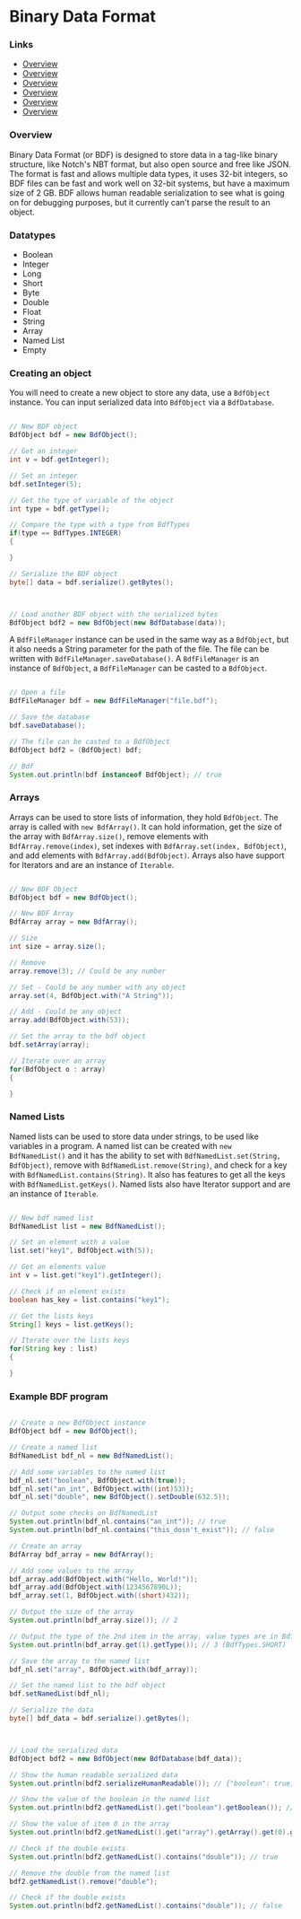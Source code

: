 # Binary Data Format

### Links

- <a href="#overview">Overview</a>
- <a href="#datatypes">Overview</a>
- <a href="#creating-an-object">Overview</a>
- <a href="#arrays">Overview</a>
- <a href="#named-lists">Overview</a>
- <a href="#example-bdf-program">Overview</a>

### Overview

Binary Data Format (or BDF) is designed to store data in a tag-like binary structure,
like Notch's NBT format, but also open source and free like JSON. The format is
fast and allows multiple data types, it uses 32-bit integers, so BDF files can
be fast and work well on 32-bit systems, but have a maximum size of 2 GB.
BDF allows human readable serialization to see what is going on for debugging
purposes, but it currently can't parse the result to an object.

### Datatypes

- Boolean
- Integer
- Long
- Short
- Byte
- Double
- Float
- String
- Array
- Named List
- Empty

### Creating an object

You will need to create a new object to store any data, use a `BdfObject` instance.
You can input serialized data into `BdfObject` via a `BdfDatabase`.

```java

// New BDF object
BdfObject bdf = new BdfObject();

// Get an integer
int v = bdf.getInteger();

// Set an integer
bdf.setInteger(5);

// Get the type of variable of the object
int type = bdf.getType();

// Compare the type with a type from BdfTypes
if(type == BdfTypes.INTEGER)
{

}

// Serialize the BDF object
byte[] data = bdf.serialize().getBytes();



// Load another BDF object with the serialized bytes
BdfObject bdf2 = new BdfObject(new BdfDatabase(data));

```

A `BdfFileManager`
instance can be used in the same way as a `BdfObject`, but it also needs a String parameter
for the path of the file. The file can be written with `BdfFileManager.saveDatabase()`.
A `BdfFileManager` is an instance of `BdfObject`, a `BdfFileManager` can be casted to
a `BdfObject`.

```java

// Open a file
BdfFileManager bdf = new BdfFileManager("file.bdf");

// Save the database
bdf.saveDatabase();

// The file can be casted to a BdfObject
BdfObject bdf2 = (BdfObject) bdf;

// Bdf
System.out.println(bdf instanceof BdfObject); // true

```

### Arrays

Arrays can be used to store lists of information, they hold `BdfObject`.
The array is called with `new BdfArray()`. It can hold information, get
the size of the array with `BdfArray.size()`, remove elements with
`BdfArray.remove(index)`, set indexes with `BdfArray.set(index, BdfObject)`,
and add elements with `BdfArray.add(BdfObject)`. Arrays also
have support for Iterators and are an instance of `Iterable`.

```java

// New BDF Object
BdfObject bdf = new BdfObject();

// New BDF Array
BdfArray array = new BdfArray();

// Size
int size = array.size();

// Remove
array.remove(3); // Could be any number

// Set - Could be any number with any object
array.set(4, BdfObject.with("A String"));

// Add - Could be any object
array.add(BdfObject.with(53));

// Set the array to the bdf object
bdf.setArray(array);

// Iterate over an array
for(BdfObject o : array)
{

}

```

### Named Lists

Named lists can be used to store data under strings,
to be used like variables in a program. A named list
can be created with `new BdfNamedList()` and it
has the ability to set with `BdfNamedList.set(String, BdfObject)`,
remove with `BdfNamedList.remove(String)`, and check
for a key with `BdfNamedList.contains(String)`. It also has
features to get all the keys with `BdfNamedList.getKeys()`.
Named lists also have Iterator support and are an instance of
`Iterable`.

```java

// New bdf named list
BdfNamedList list = new BdfNamedList();

// Set an element with a value
list.set("key1", BdfObject.with(5));

// Get an elements value
int v = list.get("key1").getInteger();

// Check if an element exists
boolean has_key = list.contains("key1");

// Get the lists keys
String[] keys = list.getKeys();

// Iterate over the lists keys
for(String key : list)
{

}

```


### Example BDF program

```java

// Create a new BdfObject instance
BdfObject bdf = new BdfObject();

// Create a named list
BdfNamedList bdf_nl = new BdfNamedList();

// Add some variables to the named list
bdf_nl.set("boolean", BdfObject.with(true));
bdf_nl.set("an_int", BdfObject.with((int)53));
bdf_nl.set("double", new BdfObject().setDouble(632.5));

// Output some checks on BdfNamedList
System.out.println(bdf_nl.contains("an_int")); // true
System.out.println(bdf_nl.contains("this_dosn't_exist")); // false

// Create an array
BdfArray bdf_array = new BdfArray();

// Add some values to the array
bdf_array.add(BdfObject.with("Hello, World!"));
bdf_array.add(BdfObject.with(1234567890L));
bdf_array.set(1, BdfObject.with((short)432));

// Output the size of the array
System.out.println(bdf_array.size()); // 2

// Output the type of the 2nd item in the array, value types are in BdfTypes
System.out.println(bdf_array.get(1).getType()); // 3 (BdfTypes.SHORT)

// Save the array to the named list
bdf_nl.set("array", BdfObject.with(bdf_array));

// Set the named list to the bdf object
bdf.setNamedList(bdf_nl);

// Serialize the data
byte[] bdf_data = bdf.serialize().getBytes();



// Load the serialized data
BdfObject bdf2 = new BdfObject(new BdfDatabase(bdf_data));

// Show the human readable serialized data
System.out.println(bdf2.serializeHumanReadable()); // {"boolean": true, "an_int": 53I, "double": 632.5D, "array": ["Hello, World!", 432S]}

// Show the value of the boolean in the named list
System.out.println(bdf2.getNamedList().get("boolean").getBoolean()); // true

// Show the value of item 0 in the array
System.out.println(bdf2.getNamedList().get("array").getArray().get(0).getString());	// Hello, World!

// Check if the double exists
System.out.println(bdf2.getNamedList().contains("double")); // true

// Remove the double from the named list
bdf2.getNamedList().remove("double");

// Check if the double exists
System.out.println(bdf2.getNamedList().contains("double")); // false
		
```
